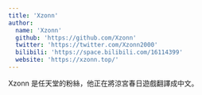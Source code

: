 ```yaml
---
title: 'Xzonn'
author:
  name: 'Xzonn'
  github: 'https://github.com/Xzonn'
  twitter: 'https://twitter.com/Xzonn2000'
  bilibili: 'https://space.bilibili.com/16114399'
  website: 'https://xzonn.top/'
---
```


Xzonn 是任天堂的粉絲，他正在將涼宮春日遊戲翻譯成中文。